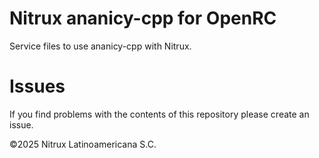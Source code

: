 # Nitrux ananicy-cpp for OpenRC

Service files to use ananicy-cpp with Nitrux.

# Issues
If you find problems with the contents of this repository please create an issue.

©2025 Nitrux Latinoamericana S.C.
